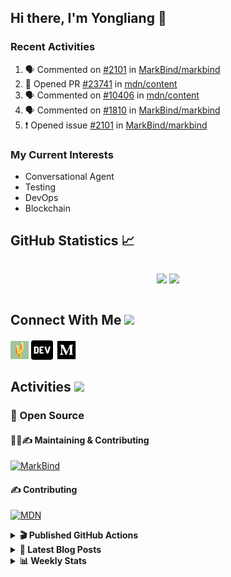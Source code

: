 ## Hi there, I'm Yongliang 👋

### Recent Activities

<!--START_SECTION:activity-->
1. 🗣 Commented on [#2101](https://github.com/MarkBind/markbind/issues/2101) in [MarkBind/markbind](https://github.com/MarkBind/markbind)
2. 💪 Opened PR [#23741](https://github.com/mdn/content/pull/23741) in [mdn/content](https://github.com/mdn/content)
3. 🗣 Commented on [#10406](https://github.com/mdn/content/issues/10406) in [mdn/content](https://github.com/mdn/content)
4. 🗣 Commented on [#1810](https://github.com/MarkBind/markbind/issues/1810) in [MarkBind/markbind](https://github.com/MarkBind/markbind)
5. ❗️ Opened issue [#2101](https://github.com/MarkBind/markbind/issues/2101) in [MarkBind/markbind](https://github.com/MarkBind/markbind)
<!--END_SECTION:activity-->

### My Current Interests

- Conversational Agent
- Testing
- DevOps
- Blockchain

## GitHub Statistics :chart_with_upwards_trend:
<div align="center">
<div style="display: flex; align-items: center; justify-content: center;">

[![](https://github-readme-stats-tlylt.vercel.app/api?username=tlylt&show_icons=true&theme=tokyonight&hide_border=true&locale=en)](https://github.com/tlylt)
[![](https://github-readme-streak-stats.herokuapp.com/?user=tlylt&theme=tokyonight&hide_border=true)](https://github.com/tlylt)
</div>
</div>

## Connect With Me <img src="https://media.giphy.com/media/2wh5K5yE3ulp3xgYcG/giphy-downsized.gif" width="30">

<a href="https://www.yongliangliu.com/" target="_blank"><img align="center" src="static/site-icon.png" alt="yongliangliu.com" height="29" width="29" /></a>
<a href="https://dev.to/tlylt" target="_blank"><img align="center" src="static/dev-badge.svg" alt="dev.to/tlylt" height="35" width="35" /></a>
<a href="https://tlylt.medium.com" target="_blank"><img align="center" src="static/medium.png" alt="tlylt.medium.com" height="35" width="35" /></a>

## Activities <img src="https://media.giphy.com/media/WUlplcMpOCEmTGBtBW/giphy.gif" width="30">

### 🔭 Open Source

#### 👷‍♂️✍️ Maintaining & Contributing
[![MarkBind](https://github-readme-stats-tlylt.vercel.app/api/pin/?username=markbind&repo=markbind)](https://github.com/MarkBind/markbind)

#### ✍️ Contributing
[![MDN](https://github-readme-stats-tlylt.vercel.app/api/pin/?username=mdn&repo=content)](https://github.com/mdn/content)

<details>
<summary> <b>🎬 Published GitHub Actions </b> </summary>

[![install-graphviz](https://github-readme-stats-tlylt.vercel.app/api/pin/?username=tlylt&repo=install-graphviz)](https://github.com/tlylt/install-graphviz)

[![reposense-action](https://github-readme-stats-tlylt.vercel.app/api/pin/?username=tlylt&repo=reposense-action)](https://github.com/tlylt/reposense-action)

[![markbin-action](https://github-readme-stats-tlylt.vercel.app/api/pin/?username=markbind&repo=markbind-action)](https://github.com/MarkBind/markbind-action)

</details>

<details>
<summary> <b>📕 Latest Blog Posts</b> </summary>

<!-- BLOG-POST-LIST:START -->
- [Creating a regex-based Markdown parser in TypeScript](https://www.yongliangliu.com/blog/rmark/)
- [Create VSCode Snippets for Markdown Blog Workflows](https://www.yongliangliu.com/blog/vscode-snippets/)
- [My Journey into Open Source](https://www.yongliangliu.com/blog/my-journey-into-open-source/)
- [Resources for Orbital CP2106 Independent Software Development Project](https://www.yongliangliu.com/blog/orbital-prep/)
- [A Brief Description of Ransomware Attacks](https://www.yongliangliu.com/blog/ransomware-essay/)
<!-- BLOG-POST-LIST:END -->

</details>

<details>
<summary> <b>📊 Weekly Stats</b> </summary>

<!--START_SECTION:waka-->
![Code Time](http://img.shields.io/badge/Code%20Time-726%20hrs%2034%20mins-blue)

**🐱 My GitHub Data** 

> 🏆 105 Contributions in the Year 2023
 > 
> 📦 334.7 kB Used in GitHub's Storage 
 > 
> 🚫 Not Opted to Hire
 > 
> 📜 148 Public Repositories 
 > 
> 🔑 26 Private Repositories  
 > 
**I'm an Early 🐤** 

```text
🌞 Morning    297 commits    ███████░░░░░░░░░░░░░░░░░░   31.16% 
🌆 Daytime    225 commits    ██████░░░░░░░░░░░░░░░░░░░   23.61% 
🌃 Evening    360 commits    █████████░░░░░░░░░░░░░░░░   37.78% 
🌙 Night      71 commits     █░░░░░░░░░░░░░░░░░░░░░░░░   7.45%

```
📅 **I'm Most Productive on Friday** 

```text
Monday       114 commits    ███░░░░░░░░░░░░░░░░░░░░░░   11.96% 
Tuesday      90 commits     ██░░░░░░░░░░░░░░░░░░░░░░░   9.44% 
Wednesday    159 commits    ████░░░░░░░░░░░░░░░░░░░░░   16.68% 
Thursday     137 commits    ███░░░░░░░░░░░░░░░░░░░░░░   14.38% 
Friday       204 commits    █████░░░░░░░░░░░░░░░░░░░░   21.41% 
Saturday     134 commits    ███░░░░░░░░░░░░░░░░░░░░░░   14.06% 
Sunday       115 commits    ███░░░░░░░░░░░░░░░░░░░░░░   12.07%

```


📊 **This Week I Spent My Time On** 

```text
⌚︎ Time Zone: Asia/Singapore

💬 Programming Languages: 
Markdown                 19 hrs 39 mins      ████████████████░░░░░░░░░   66.02% 
TypeScript               6 hrs 1 min         █████░░░░░░░░░░░░░░░░░░░░   20.21% 
JavaScript               1 hr 40 mins        █░░░░░░░░░░░░░░░░░░░░░░░░   5.62% 
Other                    1 hr 4 mins         █░░░░░░░░░░░░░░░░░░░░░░░░   3.64% 
HTML                     45 mins             ░░░░░░░░░░░░░░░░░░░░░░░░░   2.57%

```


 Last Updated on 18/01/2023 00:38:31 UTC
<!--END_SECTION:waka-->

</details>
